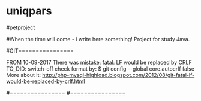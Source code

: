 # uniqpars


#petproject

#When the time will come - i write here something!
Project for study Java.


#GIT================

FROM 10-09-2017 
There was mistake: fatal: LF would be replaced by CRLF
TO_DID: switch-off check format by: $ git config --global core.autocrlf false
More about it: http://php-mysql-highload.blogspot.com/2012/08/git-fatal-lf-would-be-replaced-by-crlf.html

#================
#================


